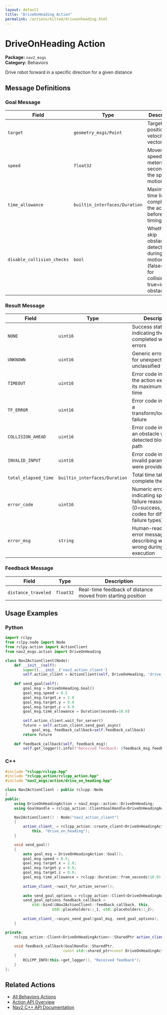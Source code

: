 ```yaml
---
layout: default
title: "DriveOnHeading Action"
permalink: /actions/kilted/driveonheading.html
---
```


# DriveOnHeading Action

**Package:** `nav2_msgs`  
**Category:** Behaviors

Drive robot forward in a specific direction for a given distance

## Message Definitions

### Goal Message

| Field | Type | Description |
|-------|------|-------------|
| `target` | `geometry_msgs/Point` | Target position or velocity vector |
| `speed` | `float32` | Movement speed in meters per second for the specified motion |
| `time_allowance` | `builtin_interfaces/Duration` | Maximum time limit for completing the action before timing out |
| `disable_collision_checks` | `bool` | Whether to skip obstacle detection during motion (false=check for collisions, true=ignore obstacles) |


### Result Message

| Field | Type | Description |
|-------|------|-------------|
| `NONE` | `uint16` | Success status code indicating the action completed without errors |
| `UNKNOWN` | `uint16` | Generic error code for unexpected or unclassified failures |
| `TIMEOUT` | `uint16` | Error code indicating the action exceeded its maximum allowed time |
| `TF_ERROR` | `uint16` | Error code indicating a transform/localization failure |
| `COLLISION_AHEAD` | `uint16` | Error code indicating an obstacle was detected blocking the path |
| `INVALID_INPUT` | `uint16` | Error code indicating invalid parameters were provided |
| `total_elapsed_time` | `builtin_interfaces/Duration` | Total time taken to complete the action |
| `error_code` | `uint16` | Numeric error code indicating specific failure reason (0=success, various codes for different failure types) |
| `error_msg` | `string` | Human-readable error message describing what went wrong during action execution |


### Feedback Message

| Field | Type | Description |
|-------|------|-------------|
| `distance_traveled` | `float32` | Real-time feedback of distance moved from starting position |



## Usage Examples

### Python

```python
import rclpy
from rclpy.node import Node
from rclpy.action import ActionClient
from nav2_msgs.action import DriveOnHeading

class Nav2ActionClient(Node):
    def __init__(self):
        super().__init__('nav2_action_client')
        self.action_client = ActionClient(self, DriveOnHeading, 'drive_on_heading')
        
    def send_goal(self):
        goal_msg = DriveOnHeading.Goal()
        goal_msg.speed = 0.5
        goal_msg.target.x = 2.0
        goal_msg.target.y = 0.0
        goal_msg.target.z = 0.0
        goal_msg.time_allowance = Duration(seconds=10.0)
        
        self.action_client.wait_for_server()
        future = self.action_client.send_goal_async(
            goal_msg, feedback_callback=self.feedback_callback)
        return future
        
    def feedback_callback(self, feedback_msg):
        self.get_logger().info(f'Received feedback: {feedback_msg.feedback}')
```

### C++

```cpp
#include "rclcpp/rclcpp.hpp"
#include "rclcpp_action/rclcpp_action.hpp"
#include "nav2_msgs/action/drive_on_heading.hpp"

class Nav2ActionClient : public rclcpp::Node
{
public:
    using DriveOnHeadingAction = nav2_msgs::action::DriveOnHeading;
    using GoalHandle = rclcpp_action::ClientGoalHandle<DriveOnHeadingAction>;

    Nav2ActionClient() : Node("nav2_action_client")
    {
        action_client_ = rclcpp_action::create_client<DriveOnHeadingAction>(
            this, "drive_on_heading");
    }

    void send_goal()
    {
        auto goal_msg = DriveOnHeadingAction::Goal();
        goal_msg.speed = 0.5;
        goal_msg.target.x = 2.0;
        goal_msg.target.y = 0.0;
        goal_msg.target.z = 0.0;
        goal_msg.time_allowance = rclcpp::Duration::from_seconds(10.0);
        
        action_client_->wait_for_action_server();
        
        auto send_goal_options = rclcpp_action::Client<DriveOnHeadingAction>::SendGoalOptions();
        send_goal_options.feedback_callback = 
            std::bind(&Nav2ActionClient::feedback_callback, this, 
                     std::placeholders::_1, std::placeholders::_2);
        
        action_client_->async_send_goal(goal_msg, send_goal_options);
    }

private:
    rclcpp_action::Client<DriveOnHeadingAction>::SharedPtr action_client_;
    
    void feedback_callback(GoalHandle::SharedPtr, 
                          const std::shared_ptr<const DriveOnHeadingAction::Feedback> feedback)
    {
        RCLCPP_INFO(this->get_logger(), "Received feedback");
    }
};
```

## Related Actions

- [All Behaviors Actions](/actions/kilted/index.html#behaviors)
- [Action API Overview](/actions/kilted/index.html)
- [Nav2 C++ API Documentation](/kilted/html/index.html)
